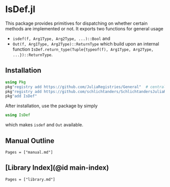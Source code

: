 # IsDef.jl

This package provides primitives for dispatching on whether certain methods are implemented or not.
It exports two functions for general usage
* `isdef(f, Arg1Type, Arg2Type, ...)::Bool` and
* `Out(f, Arg1Type, Arg2Type)::ReturnType`
which build upon an internal function `IsDef.return_type(Tuple{typeof(f), Arg1Type, Arg2Type, ...})::ReturnType`.


## Installation

```julia
using Pkg
pkg"registry add https://github.com/JuliaRegistries/General"  # central julia registry
pkg"registry add https://github.com/schlichtanders/SchlichtandersJuliaRegistry.jl"  # custom registry
pkg"add IsDef"
```

After installation, use the package by simply
```julia
using IsDef
```
which makes `isdef` and `Out` available.


## Manual Outline

```@contents
Pages = ["manual.md"]
```

## [Library Index](@id main-index)

```@index
Pages = ["library.md"]
```
